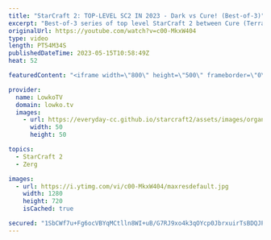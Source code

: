 ```yaml
---
title: "StarCraft 2: TOP-LEVEL SC2 IN 2023 - Dark vs Cure! (Best-of-3)"
excerpt: "Best-of-3 series of top level StarCraft 2 between Cure (Terran) and Dark (Zerg). Cure has been playing very well over the last few months, and in this series he takes on one of the best Zerg players. Support my work: https://patreon.com/lowkotv Lowko Merch: https://lowko.shop  My YouTube channels: https://youtube.com/lowkotv"
originalUrl: https://youtube.com/watch?v=c00-MkxW404
type: video
length: PT54M34S
publishedDateTime: 2023-05-15T10:58:49Z
heat: 52

featuredContent: "<iframe width=\"800\" height=\"500\" frameborder=\"0\" src=\"https://www.youtube.com/embed/c00-MkxW404\" allow=\"accelerometer; autoplay; encrypted-media; gyroscope; picture-in-picture\" allowfullscreen></iframe>"

provider:
  name: LowkoTV
  domain: lowko.tv
  images:
    - url: https://everyday-cc.github.io/starcraft2/assets/images/organizations/lowko.tv-50x50.jpg
      width: 50
      height: 50

topics:
  - StarCraft 2
  - Zerg

images:
  - url: https://i.ytimg.com/vi/c00-MkxW404/maxresdefault.jpg
    width: 1280
    height: 720
    isCached: true

secured: "1SbCWf7u+Fg6ocVBYqMCtlln8WI+uB/G7RJ9xo4k3qOYcp0JbrxuirTsBDQJPlEiQk5lZv5zSl6YcU1BYtFC8xgDyGJwtUyllfYBt5Ce0r0AwfZWwNs2Ke015SLdo4viB2u8PNepY6Am659eg+r4yFA+TTKjQTm13hV5hlBG4+QZWxiH1ZK3pMtxJBnYvYpXeSZQ6PVSZyGFsL9n9DdobR5smz9QFuUvaUGkrh1f8XUiFdWB7A5CJTgxgOb6gdumTvWYnMDlQkM81zSmo7nQ6KZtCwpJx3p06vv4rmDfetzhNIvBS9YSUW3TLD5EKaMQWrFOv3S/JuKMEWFUpZZSwPgMeGg1dofg0dljMZaryItIljms6Hgua6pyUirf8kEGr8Rpv7LpkII9/ZeE444w2ht0oIhPCM3iCGWiGiHySTo=;hFAFZNhJ7ulQvUA5/nLpqw=="
---
```


